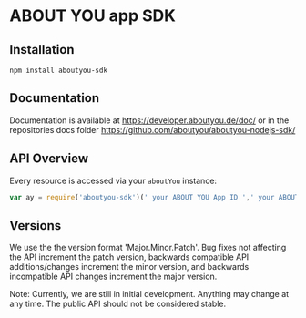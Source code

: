 # ABOUT YOU app SDK

## Installation

`npm install aboutyou-sdk`

## Documentation

Documentation is available at https://developer.aboutyou.de/doc/
or in the repositories docs folder https://github.com/aboutyou/aboutyou-nodejs-sdk/

## API Overview

Every resource is accessed via your `aboutYou` instance:

```js
var ay = require('aboutyou-sdk')(' your ABOUT YOU App ID ',' your ABOUT YOU API key ');
```

## Versions

We use the the version format 'Major.Minor.Patch'. Bug fixes not affecting the API increment the patch version, backwards compatible API additions/changes increment the minor version, and backwards incompatible API changes increment the major version.

Note: Currently, we are still in initial development. Anything may change at any time. The public API should not be considered stable.
